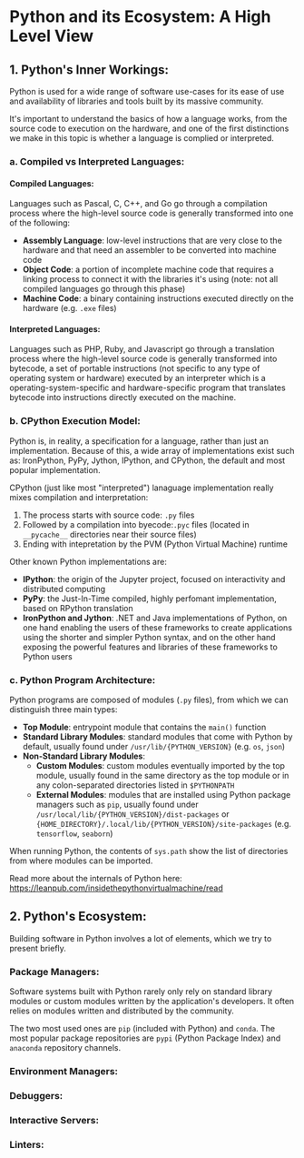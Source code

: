 # Python and its Ecosystem: A High Level View

## 1. Python's Inner Workings:

Python is used for a wide range of software use-cases for its ease of use and availability of libraries and tools built by its massive community.

It's important to understand the basics of how a language works, from the source code to execution on the hardware, and one of the first distinctions we make in this topic is whether a language is complied or interpreted.

### a. Compiled vs Interpreted Languages:

#### Compiled Languages:

Languages such as Pascal, C, C++, and Go go through a compilation process where the high-level source code is generally transformed into one of the following:
- **Assembly Language**: low-level instructions that are very close to the hardware and that need an assembler to be converted into machine code
- **Object Code**: a portion of incomplete machine code that requires a linking process to connect it with the libraries it's using (note: not all compiled languages go through this phase)
- **Machine Code**: a binary containing instructions executed directly on the hardware (e.g. `.exe` files)

#### Interpreted Languages:
Languages such as PHP, Ruby, and Javascript go through a translation process where the high-level source code is generally transformed into bytecode, a set of portable instructions (not specific to any type of operating system or hardware) executed by an interpreter which is a operating-system-specific and hardware-specific program that translates bytecode into instructions directly executed on the machine.

### b. CPython Execution Model:
Python is, in reality, a specification for a language, rather than just an implementation. Because of this, a wide array of implementations exist such as: IronPython, PyPy, Jython, IPython, and CPython, the default and most popular implementation.

CPython (just like most "interpreted") lanaguage implementation really mixes compilation and interpretation:
1. The process starts with source code: `.py` files
2. Followed by a compilation into byecode:`.pyc` files (located in `__pycache__` directories near their source files)
3. Ending with intepretation by the PVM (Python Virtual Machine) runtime

Other known Python implementations are:
- **IPython**: the origin of the Jupyter project, focused on interactivity and distributed computing
- **PyPy**: the Just-In-Time compiled, highly perfomant implementation, based on RPython translation
- **IronPython and Jython**: .NET and Java implementations of Python, on one hand enabling the users of these frameworks to create applications using the shorter and simpler Python syntax, and on the other hand exposing the powerful features and libraries of these frameworks to Python users

### c. Python Program Architecture:

Python programs are composed of modules (`.py` files), from which we can distinguish three main types:
- **Top Module**: entrypoint module that contains the `main()` function
- **Standard Library Modules**: standard modules that come with Python by default, usually found under `/usr/lib/{PYTHON_VERSION}` (e.g. `os`, `json`)
- **Non-Standard Library Modules**: 
    - **Custom Modules**: custom modules eventually imported by the top module, usually found in the same directory as the top module or in any colon-separated directories listed in `$PYTHONPATH`
    - **External Modules**: modules that are installed using Python package managers such as `pip`, usually found under `/usr/local/lib/{PYTHON_VERSION}/dist-packages` or `{HOME_DIRECTORY}/.local/lib/{PYTHON_VERSION}/site-packages` (e.g. `tensorflow`, `seaborn`)

When running Python, the contents of `sys.path` show the list of directories from where modules can be imported.


Read more about the internals of Python here: https://leanpub.com/insidethepythonvirtualmachine/read


## 2. Python's Ecosystem:

Building software in Python involves a lot of elements, which we try to present briefly.

### Package Managers:
Software systems built with Python rarely only rely on standard library modules or custom modules written by the application's developers. It often relies on modules written and distributed by the community.

The two most used ones are `pip` (included with Python) and `conda`. The most popular package repositories are `pypi` (Python Package Index) and `anaconda` repository channels.

### Environment Managers:

### Debuggers:

### Interactive Servers:

### Linters:
